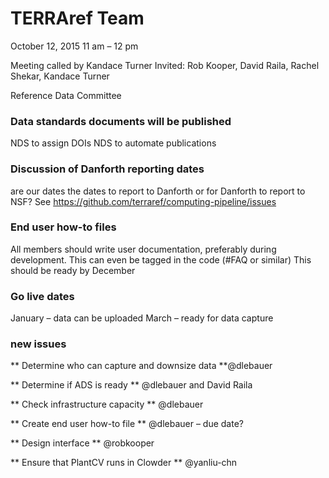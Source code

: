 # TERRAref Team

October 12, 2015
11 am – 12 pm

Meeting called by Kandace Turner
Invited:	Rob Kooper, David Raila, Rachel Shekar, Kandace Turner

Reference Data Committee

### Data standards documents will be published
NDS to assign DOIs 
NDS to automate publications
### Discussion of Danforth reporting dates 
are our dates the dates to report to Danforth or for Danforth to report to NSF?
See https://github.com/terraref/computing-pipeline/issues

### End user how-to files
All members should write user documentation, preferably during development.  This can even be tagged in the code (#FAQ or similar)
This should be ready by December
### Go live dates
January – data can be uploaded
March – ready for data capture

### new issues

** Determine who can capture and downsize data **@dlebauer

** Determine if ADS is ready ** @dlebauer and David Raila

** Check infrastructure capacity ** @dlebauer

** Create end user how-to file ** @dlebauer – due date?

** Design interface ** @robkooper

** Ensure that PlantCV runs in Clowder ** @yanliu-chn
